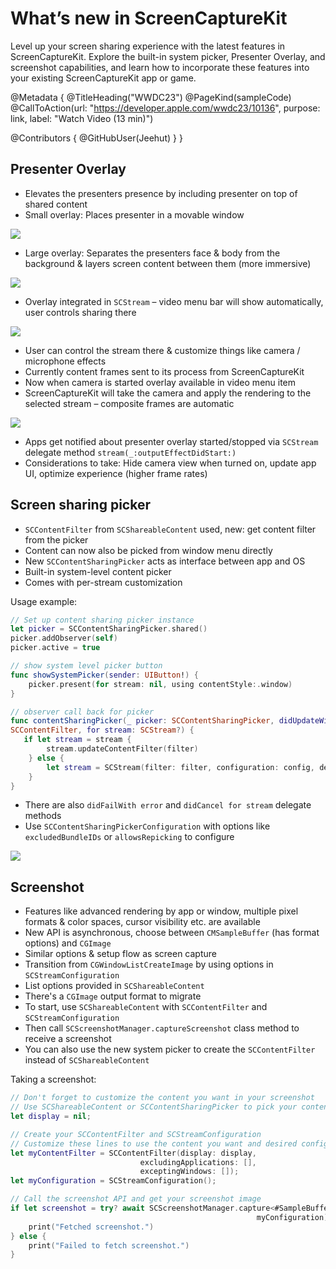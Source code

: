# What’s new in ScreenCaptureKit

Level up your screen sharing experience with the latest features in ScreenCaptureKit. Explore the built-in system picker, Presenter Overlay, and screenshot capabilities, and learn how to incorporate these features into your existing ScreenCaptureKit app or game.

@Metadata {
   @TitleHeading("WWDC23")
   @PageKind(sampleCode)
   @CallToAction(url: "https://developer.apple.com/wwdc23/10136", purpose: link, label: "Watch Video (13 min)")

   @Contributors {
      @GitHubUser(Jeehut)
   }
}



## Presenter Overlay

- Elevates the presenters presence by including presenter on top of shared content
- Small overlay: Places presenter in a movable window

![][small]

[small]: small.png

- Large overlay: Separates the presenters face & body from the background & layers screen content between them (more immersive)

![][large]

[large]: large.png

- Overlay integrated in `SCStream` – video menu bar will show automatically, user controls sharing there

![][integration]

[integration]: integration.png

- User can control the stream there & customize things like camera / microphone effects
- Currently content frames sent to its process from ScreenCaptureKit
- Now when camera is started overlay available in video menu item
- ScreenCaptureKit will take the camera and apply the rendering to the selected stream – composite frames are automatic

![][flow]

[flow]: flow.png

- Apps get notified about presenter overlay started/stopped via `SCStream` delegate method `stream(_:outputEffectDidStart:)`
- Considerations to take: Hide camera view when turned on, update app UI, optimize experience (higher frame rates)

## Screen sharing picker

- `SCContentFilter` from `SCShareableContent` used, new: get content filter from the picker
- Content can now also be picked from window menu directly
- New `SCContentSharingPicker` acts as interface between app and OS
- Built-in system-level content picker
- Comes with per-stream customization

Usage example:
```Swift
// Set up content sharing picker instance
let picker = SCContentSharingPicker.shared()
picker.addObserver(self)
picker.active = true

// show system level picker button
func showSystemPicker(sender: UIButton!) {
    picker.present(for stream: nil, using contentStyle:.window)
}

// observer call back for picker
func contentSharingPicker(_ picker: SCContentSharingPicker, didUpdateWith filter:                                          
SCContentFilter, for stream: SCStream?) {
   if let stream = stream {
        stream.updateContentFilter(filter)
    } else {
        let stream = SCStream(filter: filter, configuration: config, delegate: self)
    }
}
```

- There are also `didFailWith error` and `didCancel for stream` delegate methods
- Use `SCContentSharingPickerConfiguration` with options like `excludedBundleIDs` or `allowsRepicking` to configure

![][customize]

[customize]: customize.png

## Screenshot

- Features like advanced rendering by app or window, multiple pixel formats & color spaces, cursor visibility etc. are available
- New API is asynchronous, choose between `CMSampleBuffer` (has format options) and `CGImage`
- Similar options & setup flow as screen capture
- Transition from `CGWindowListCreateImage` by using options in `SCStreamConfiguration`
- List options provided in `SCShareableContent`
- There's a `CGImage` output format to migrate
- To start, use `SCShareableContent` with `SCContentFilter` and `SCStreamConfiguration`
- Then call `SCScreenshotManager.captureScreenshot` class method to receive a screenshot
- You can also use the new system picker to create the `SCContentFilter` instead of `SCShareableContent`

Taking a screenshot:

```Swift
// Don't forget to customize the content you want in your screenshot
// Use SCShareableContent or SCContentSharingPicker to pick your content
let display = nil;

// Create your SCContentFilter and SCStreamConfiguration
// Customize these lines to use the content you want and desired config options
let myContentFilter = SCContentFilter(display: display,
                             excludingApplications: [],
                             exceptingWindows: []);
let myConfiguration = SCStreamConfiguration();

// Call the screenshot API and get your screenshot image
if let screenshot = try? await SCScreenshotManager.capture<#SampleBuffer|Image#>(contentFilter: myContentFilter, configuration:
                                                       myConfiguration) {
    print("Fetched screenshot.")
} else {
    print("Failed to fetch screenshot.")
}
```
